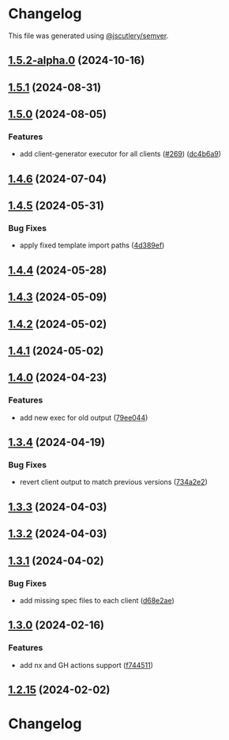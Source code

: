 # Changelog

This file was generated using [@jscutlery/semver](https://github.com/jscutlery/semver).

## [1.5.2-alpha.0](https://github.com/RedHatInsights/javascript-clients/compare/@redhat-cloud-services/insights-client-1.5.1...@redhat-cloud-services/insights-client-1.5.2-alpha.0) (2024-10-16)

## [1.5.1](https://github.com/RedHatInsights/javascript-clients/compare/@redhat-cloud-services/insights-client-1.5.0...@redhat-cloud-services/insights-client-1.5.1) (2024-08-31)

## [1.5.0](https://github.com/RedHatInsights/javascript-clients/compare/@redhat-cloud-services/insights-client-1.4.6...@redhat-cloud-services/insights-client-1.5.0) (2024-08-05)


### Features

* add client-generator executor for all clients ([#269](https://github.com/RedHatInsights/javascript-clients/issues/269)) ([dc4b6a9](https://github.com/RedHatInsights/javascript-clients/commit/dc4b6a91dd47e5407812157f0b8efde22eb22ef1))

## [1.4.6](https://github.com/RedHatInsights/javascript-clients/compare/@redhat-cloud-services/insights-client-1.4.5...@redhat-cloud-services/insights-client-1.4.6) (2024-07-04)

## [1.4.5](https://github.com/RedHatInsights/javascript-clients/compare/@redhat-cloud-services/insights-client-1.4.4...@redhat-cloud-services/insights-client-1.4.5) (2024-05-31)


### Bug Fixes

* apply fixed template import paths ([4d389ef](https://github.com/RedHatInsights/javascript-clients/commit/4d389ef15abf07a4ac24e6ff6656e39cb9789889))

## [1.4.4](https://github.com/RedHatInsights/javascript-clients/compare/@redhat-cloud-services/insights-client-1.4.3...@redhat-cloud-services/insights-client-1.4.4) (2024-05-28)

## [1.4.3](https://github.com/RedHatInsights/javascript-clients/compare/@redhat-cloud-services/insights-client-1.4.2...@redhat-cloud-services/insights-client-1.4.3) (2024-05-09)

## [1.4.2](https://github.com/RedHatInsights/javascript-clients/compare/@redhat-cloud-services/insights-client-1.4.1...@redhat-cloud-services/insights-client-1.4.2) (2024-05-02)

## [1.4.1](https://github.com/RedHatInsights/javascript-clients/compare/@redhat-cloud-services/insights-client-1.4.0...@redhat-cloud-services/insights-client-1.4.1) (2024-05-02)

## [1.4.0](https://github.com/RedHatInsights/javascript-clients/compare/@redhat-cloud-services/insights-client-1.3.4...@redhat-cloud-services/insights-client-1.4.0) (2024-04-23)


### Features

* add new exec for old output ([79ee044](https://github.com/RedHatInsights/javascript-clients/commit/79ee044c77d216c71a5040405017a0a1d422cf90))

## [1.3.4](https://github.com/RedHatInsights/javascript-clients/compare/@redhat-cloud-services/insights-client-1.3.3...@redhat-cloud-services/insights-client-1.3.4) (2024-04-19)


### Bug Fixes

* revert client output to match previous versions ([734a2e2](https://github.com/RedHatInsights/javascript-clients/commit/734a2e22d1464892ca1fb3114b366435c90d1110))

## [1.3.3](https://github.com/RedHatInsights/javascript-clients/compare/@redhat-cloud-services/insights-client-1.3.2...@redhat-cloud-services/insights-client-1.3.3) (2024-04-03)

## [1.3.2](https://github.com/Hyperkid123/javascript-clients/compare/@redhat-cloud-services/insights-client-1.3.1...@redhat-cloud-services/insights-client-1.3.2) (2024-04-03)

## [1.3.1](https://github.com/RedHatInsights/javascript-clients/compare/@redhat-cloud-services/insights-client-1.3.0...@redhat-cloud-services/insights-client-1.3.1) (2024-04-02)


### Bug Fixes

* add missing spec files to each client ([d68e2ae](https://github.com/RedHatInsights/javascript-clients/commit/d68e2ae5d7d21f03cb60181c19ea12f18e9989b6))

## [1.3.0](https://github.com/RedHatInsights/javascript-clients/compare/@redhat-cloud-services/insights-client-1.2.14...@redhat-cloud-services/insights-client-1.3.0) (2024-02-16)


### Features

* add nx and GH actions support ([f744511](https://github.com/RedHatInsights/javascript-clients/commit/f744511308bf530dd53724792939e133c8d7cf22))

## [1.2.15](https://github.com/RedHatInsights/javascript-clients/compare/@redhat-cloud-services/insights-client-1.2.14...@redhat-cloud-services/insights-client-1.2.15) (2024-02-02)

# Changelog